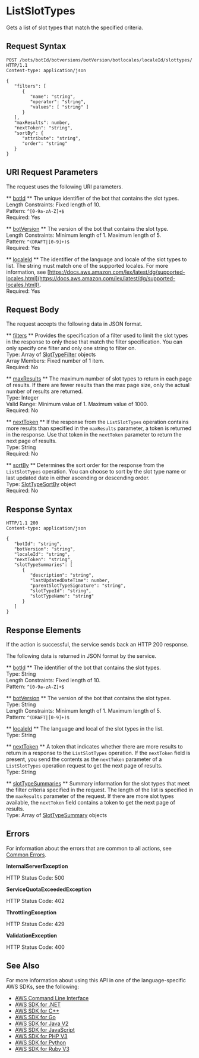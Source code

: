 # ListSlotTypes<a name="API_ListSlotTypes"></a>

Gets a list of slot types that match the specified criteria\.

## Request Syntax<a name="API_ListSlotTypes_RequestSyntax"></a>

```
POST /bots/botId/botversions/botVersion/botlocales/localeId/slottypes/ HTTP/1.1
Content-type: application/json

{
   "filters": [ 
      { 
         "name": "string",
         "operator": "string",
         "values": [ "string" ]
      }
   ],
   "maxResults": number,
   "nextToken": "string",
   "sortBy": { 
      "attribute": "string",
      "order": "string"
   }
}
```

## URI Request Parameters<a name="API_ListSlotTypes_RequestParameters"></a>

The request uses the following URI parameters\.

 ** [botId](#API_ListSlotTypes_RequestSyntax) **   <a name="lexv2-ListSlotTypes-request-botId"></a>
The unique identifier of the bot that contains the slot types\.  
Length Constraints: Fixed length of 10\.  
Pattern: `^[0-9a-zA-Z]+$`   
Required: Yes

 ** [botVersion](#API_ListSlotTypes_RequestSyntax) **   <a name="lexv2-ListSlotTypes-request-botVersion"></a>
The version of the bot that contains the slot type\.  
Length Constraints: Minimum length of 1\. Maximum length of 5\.  
Pattern: `^(DRAFT|[0-9]+)$`   
Required: Yes

 ** [localeId](#API_ListSlotTypes_RequestSyntax) **   <a name="lexv2-ListSlotTypes-request-localeId"></a>
The identifier of the language and locale of the slot types to list\. The string must match one of the supported locales\. For more information, see [https://docs.aws.amazon.com/lex/latest/dg/supported-locales.html](https://docs.aws.amazon.com/lex/latest/dg/supported-locales.html)\.  
Required: Yes

## Request Body<a name="API_ListSlotTypes_RequestBody"></a>

The request accepts the following data in JSON format\.

 ** [filters](#API_ListSlotTypes_RequestSyntax) **   <a name="lexv2-ListSlotTypes-request-filters"></a>
Provides the specification of a filter used to limit the slot types in the response to only those that match the filter specification\. You can only specify one filter and only one string to filter on\.  
Type: Array of [SlotTypeFilter](API_SlotTypeFilter.md) objects  
Array Members: Fixed number of 1 item\.  
Required: No

 ** [maxResults](#API_ListSlotTypes_RequestSyntax) **   <a name="lexv2-ListSlotTypes-request-maxResults"></a>
The maximum number of slot types to return in each page of results\. If there are fewer results than the max page size, only the actual number of results are returned\.  
Type: Integer  
Valid Range: Minimum value of 1\. Maximum value of 1000\.  
Required: No

 ** [nextToken](#API_ListSlotTypes_RequestSyntax) **   <a name="lexv2-ListSlotTypes-request-nextToken"></a>
If the response from the `ListSlotTypes` operation contains more results than specified in the `maxResults` parameter, a token is returned in the response\. Use that token in the `nextToken` parameter to return the next page of results\.  
Type: String  
Required: No

 ** [sortBy](#API_ListSlotTypes_RequestSyntax) **   <a name="lexv2-ListSlotTypes-request-sortBy"></a>
Determines the sort order for the response from the `ListSlotTypes` operation\. You can choose to sort by the slot type name or last updated date in either ascending or descending order\.  
Type: [SlotTypeSortBy](API_SlotTypeSortBy.md) object  
Required: No

## Response Syntax<a name="API_ListSlotTypes_ResponseSyntax"></a>

```
HTTP/1.1 200
Content-type: application/json

{
   "botId": "string",
   "botVersion": "string",
   "localeId": "string",
   "nextToken": "string",
   "slotTypeSummaries": [ 
      { 
         "description": "string",
         "lastUpdatedDateTime": number,
         "parentSlotTypeSignature": "string",
         "slotTypeId": "string",
         "slotTypeName": "string"
      }
   ]
}
```

## Response Elements<a name="API_ListSlotTypes_ResponseElements"></a>

If the action is successful, the service sends back an HTTP 200 response\.

The following data is returned in JSON format by the service\.

 ** [botId](#API_ListSlotTypes_ResponseSyntax) **   <a name="lexv2-ListSlotTypes-response-botId"></a>
The identifier of the bot that contains the slot types\.  
Type: String  
Length Constraints: Fixed length of 10\.  
Pattern: `^[0-9a-zA-Z]+$` 

 ** [botVersion](#API_ListSlotTypes_ResponseSyntax) **   <a name="lexv2-ListSlotTypes-response-botVersion"></a>
The version of the bot that contains the slot types\.  
Type: String  
Length Constraints: Minimum length of 1\. Maximum length of 5\.  
Pattern: `^(DRAFT|[0-9]+)$` 

 ** [localeId](#API_ListSlotTypes_ResponseSyntax) **   <a name="lexv2-ListSlotTypes-response-localeId"></a>
The language and local of the slot types in the list\.  
Type: String

 ** [nextToken](#API_ListSlotTypes_ResponseSyntax) **   <a name="lexv2-ListSlotTypes-response-nextToken"></a>
A token that indicates whether there are more results to return in a response to the `ListSlotTypes` operation\. If the `nextToken` field is present, you send the contents as the `nextToken` parameter of a `ListSlotTypes` operation request to get the next page of results\.  
Type: String

 ** [slotTypeSummaries](#API_ListSlotTypes_ResponseSyntax) **   <a name="lexv2-ListSlotTypes-response-slotTypeSummaries"></a>
Summary information for the slot types that meet the filter criteria specified in the request\. The length of the list is specified in the `maxResults` parameter of the request\. If there are more slot types available, the `nextToken` field contains a token to get the next page of results\.  
Type: Array of [SlotTypeSummary](API_SlotTypeSummary.md) objects

## Errors<a name="API_ListSlotTypes_Errors"></a>

For information about the errors that are common to all actions, see [Common Errors](CommonErrors.md)\.

 **InternalServerException**   
  
HTTP Status Code: 500

 **ServiceQuotaExceededException**   
  
HTTP Status Code: 402

 **ThrottlingException**   
  
HTTP Status Code: 429

 **ValidationException**   
  
HTTP Status Code: 400

## See Also<a name="API_ListSlotTypes_SeeAlso"></a>

For more information about using this API in one of the language\-specific AWS SDKs, see the following:
+  [AWS Command Line Interface](https://docs.aws.amazon.com/goto/aws-cli/models.lex.v2-2020-08-07/ListSlotTypes) 
+  [AWS SDK for \.NET](https://docs.aws.amazon.com/goto/DotNetSDKV3/models.lex.v2-2020-08-07/ListSlotTypes) 
+  [AWS SDK for C\+\+](https://docs.aws.amazon.com/goto/SdkForCpp/models.lex.v2-2020-08-07/ListSlotTypes) 
+  [AWS SDK for Go](https://docs.aws.amazon.com/goto/SdkForGoV1/models.lex.v2-2020-08-07/ListSlotTypes) 
+  [AWS SDK for Java V2](https://docs.aws.amazon.com/goto/SdkForJavaV2/models.lex.v2-2020-08-07/ListSlotTypes) 
+  [AWS SDK for JavaScript](https://docs.aws.amazon.com/goto/AWSJavaScriptSDK/models.lex.v2-2020-08-07/ListSlotTypes) 
+  [AWS SDK for PHP V3](https://docs.aws.amazon.com/goto/SdkForPHPV3/models.lex.v2-2020-08-07/ListSlotTypes) 
+  [AWS SDK for Python](https://docs.aws.amazon.com/goto/boto3/models.lex.v2-2020-08-07/ListSlotTypes) 
+  [AWS SDK for Ruby V3](https://docs.aws.amazon.com/goto/SdkForRubyV3/models.lex.v2-2020-08-07/ListSlotTypes) 
